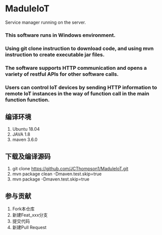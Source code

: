 # MaduleIoT
Service manager running on the server.   
### This software runs in Windows environment. 
### Using git clone instruction to download code, and using mvn instruction to create executable jar files.
### The software supports HTTP communication and opens a variety of restful APIs for other software calls.
### Users can control IoT devices by sending HTTP information to remote IoT instances in the way of function call in the main function function.

## 编译环境
1. Ubuntu 18.04
2. JAVA 1.8
3. maven 3.6.0
## 下载及编译源码
1. git clone https://github.com/JCThompson1/MaduleIoT.git
2. mvn package clean -Dmaven.test.skip=true
3. mvn package -Dmaven.test.skip=true
## 参与贡献
1. Fork本仓库
2. 新建Feat_xxx分支
3. 提交代码
4. 新建Pull Request
